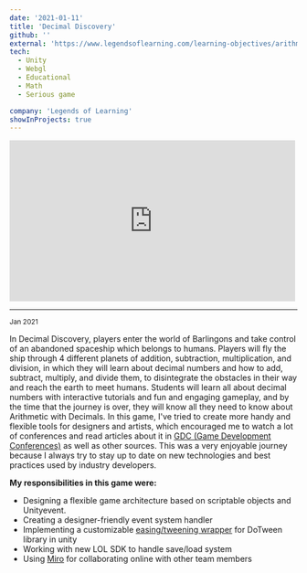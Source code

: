 ```yaml
---
date: '2021-01-11'
title: 'Decimal Discovery'
github: ''
external: 'https://www.legendsoflearning.com/learning-objectives/arithmetic-with-decimals-fluency-math-games/'
tech:
  - Unity
  - Webgl
  - Educational
  - Math
  - Serious game

company: 'Legends of Learning'
showInProjects: true
---
```


<iframe width="500" height="282" src="https://www.youtube.com/embed/s7GGCC3wsbM" frameborder="0" allow=" clipboard-write; encrypted-media; gyroscope; picture-in-picture" allowfullscreen></iframe>

--- 
<small>Jan 2021</small>

In Decimal Discovery, players enter the world of Barlingons and take control of an abandoned spaceship which belongs to humans. Players will fly the ship through 4 different planets of addition, subtraction, multiplication, and division, in which they will learn about decimal numbers and how to add, subtract, multiply, and divide them, to disintegrate the obstacles in their way and reach the earth to meet humans. Students will learn all about decimal numbers with interactive tutorials and fun and engaging gameplay, and by the time that the journey is over, they will know all they need to know about Arithmetic with Decimals. In this game, I've tried to create more handy and flexible tools for designers and artists, which encouraged me to watch a lot of conferences and read articles about it in [ GDC (Game Development Conferences)](https://gdconf.com/) as well as other sources. This was a very enjoyable journey because I always try to stay up to date on new technologies and best practices used by industry developers.

**My responsibilities in this game were:**
- Designing a flexible game architecture based on scriptable objects and Unityevent.  
- Creating a designer-friendly event system handler
- Implementing a customizable [easing/tweening wrapper](https://github.com/AmirArdroudi/MyDoTweenWrapper) for DoTween library in unity
- Working with new LOL SDK to handle save/load system 
- Using [Miro](https://miro.com/) for collaborating online with other team members